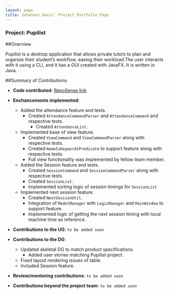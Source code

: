 ```yaml
---
layout: page
title: Johannes Davis' Project Portfolio Page
---
```


### Project: Pupilist

##Overview

Pupilist is a desktop application that allows private tutors to plan and organize their student’s workflow, 
easing their workload.The user interacts with it using a CLI, and it has a GUI created with JavaFX. 
It is written in Java.

##Summary of Contributions

* **Code contributed**: [RepoSense link](https://nus-cs2103-ay2223s1.github.io/tp-dashboard/?search=jwdavis0200&breakdown=true&sort=groupTitle&sortWithin=title&since=2022-09-16&timeframe=commit&mergegroup=&groupSelect=groupByRepos&checkedFileTypes=docs~functional-code~test-code~other)

* **Enchancements implemented**:
  * Added the attendance feature and tests.
    * Created `AttendanceCommandParser` and `AttendanceCommand` and respective tests.
      * Created `AttendanceList`.
  * Implemented base of view feature.
    * Created `ViewCommand` and `ViewCommandParser` along with respective tests.
    * Created `NameIsKeywordsPredicate` to support feature along with respective tests.
    * Full view functionality was implemented by fellow team member.
  * Added the Session feature and tests.
    * Created `SessionCommand` and `SessionCommandParser` along with respective tests.
    * Created `SessionList`.
    * Implemented sorting logic of session timings for `SessionList`
  * Implemented next session feature.
    * Created `NextSessionUtil`.
    * Integration of `ModelManager` with `LogicManager` and `MainWindow` to support feature.
    * Implemented logic of getting the next session timing with local machine time as reference.

* **Contributions to the UG**: `to be added soon`
* **Contributions to the DG**:
  * Updated skeletal DG to match product specifications.
    * Added user stories matching Pupilist project.
  * Fixed layout rendering issues of table.
  * Included Session feature.
* **Review/mentoring contributions**: `to be added soon`
* **Contributions beyond the project team**: `to be added soon`

